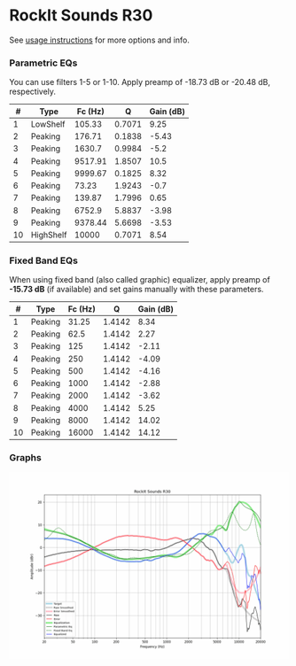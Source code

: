 # RockIt Sounds R30
See [usage instructions](https://github.com/jaakkopasanen/AutoEq#usage) for more options and info.

### Parametric EQs
You can use filters 1-5 or 1-10. Apply preamp of -18.73 dB or -20.48 dB, respectively.

|   # | Type      |   Fc (Hz) |      Q |   Gain (dB) |
|-----|-----------|-----------|--------|-------------|
|   1 | LowShelf  |    105.33 | 0.7071 |        9.25 |
|   2 | Peaking   |    176.71 | 0.1838 |       -5.43 |
|   3 | Peaking   |   1630.7  | 0.9984 |       -5.2  |
|   4 | Peaking   |   9517.91 | 1.8507 |       10.5  |
|   5 | Peaking   |   9999.67 | 0.1825 |        8.32 |
|   6 | Peaking   |     73.23 | 1.9243 |       -0.7  |
|   7 | Peaking   |    139.87 | 1.7996 |        0.65 |
|   8 | Peaking   |   6752.9  | 5.8837 |       -3.98 |
|   9 | Peaking   |   9378.44 | 5.6698 |       -3.53 |
|  10 | HighShelf |  10000    | 0.7071 |        8.54 |

### Fixed Band EQs
When using fixed band (also called graphic) equalizer, apply preamp of **-15.73 dB** (if available) and set gains manually with these parameters.

|   # | Type    |   Fc (Hz) |      Q |   Gain (dB) |
|-----|---------|-----------|--------|-------------|
|   1 | Peaking |     31.25 | 1.4142 |        8.34 |
|   2 | Peaking |     62.5  | 1.4142 |        2.27 |
|   3 | Peaking |    125    | 1.4142 |       -2.11 |
|   4 | Peaking |    250    | 1.4142 |       -4.09 |
|   5 | Peaking |    500    | 1.4142 |       -4.16 |
|   6 | Peaking |   1000    | 1.4142 |       -2.88 |
|   7 | Peaking |   2000    | 1.4142 |       -3.62 |
|   8 | Peaking |   4000    | 1.4142 |        5.25 |
|   9 | Peaking |   8000    | 1.4142 |       14.02 |
|  10 | Peaking |  16000    | 1.4142 |       14.12 |

### Graphs
![](./RockIt%20Sounds%20R30.png)
